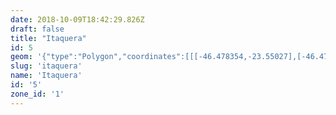 ```yaml
---
date: 2018-10-09T18:42:29.826Z
draft: false
title: "Itaquera"
id: 5
geom: '{"type":"Polygon","coordinates":[[[-46.478354,-23.55027],[-46.471865,-23.550465],[-46.471518,-23.550363],[-46.470634,-23.550279],[-46.470571,-23.550319],[-46.47021,-23.550192],[-46.468512,-23.549955],[-46.467937,-23.549806],[-46.467927,-23.549864],[-46.46754,-23.549873],[-46.467314,-23.549754],[-46.466569,-23.549794],[-46.466331,-23.549741],[-46.466346,-23.549659],[-46.465414,-23.54952],[-46.46536,-23.549564],[-46.46402,-23.549],[-46.463794,-23.548956],[-46.463607,-23.548824],[-46.463312,-23.54923],[-46.462804,-23.549674],[-46.462839,-23.550271],[-46.463115,-23.550684],[-46.462205,-23.550483],[-46.460137,-23.551663],[-46.459934,-23.551411],[-46.451415,-23.556328],[-46.446428,-23.556496],[-46.445857,-23.556601],[-46.445272,-23.556426],[-46.445164,-23.55623],[-46.444978,-23.554746],[-46.445041,-23.552665],[-46.445199,-23.551963],[-46.445023,-23.548772],[-46.445588,-23.546184],[-46.441944,-23.543925],[-46.441635,-23.543786],[-46.441625,-23.543723],[-46.440849,-23.543251],[-46.440762,-23.543369],[-46.440343,-23.543212],[-46.440381,-23.543072],[-46.439241,-23.542885],[-46.439242,-23.542475],[-46.439653,-23.540649],[-46.43968,-23.540159],[-46.439477,-23.539449],[-46.438224,-23.537567],[-46.438057,-23.537185],[-46.438025,-23.53648],[-46.438174,-23.536001],[-46.438384,-23.535747],[-46.429527,-23.532759],[-46.430343,-23.530346],[-46.432275,-23.526362],[-46.43237,-23.526235],[-46.432458,-23.526294],[-46.432769,-23.525711],[-46.433067,-23.525381],[-46.43372,-23.524999],[-46.434218,-23.524875],[-46.434823,-23.524857],[-46.435693,-23.525037],[-46.437745,-23.525812],[-46.438402,-23.525938],[-46.438848,-23.525946],[-46.439254,-23.525879],[-46.441015,-23.525255],[-46.441909,-23.525118],[-46.442893,-23.525111],[-46.443692,-23.52527],[-46.444253,-23.525521],[-46.444891,-23.526026],[-46.445558,-23.525659],[-46.444887,-23.524307],[-46.444645,-23.524069],[-46.443598,-23.523413],[-46.443345,-23.522942],[-46.443275,-23.522677],[-46.443274,-23.522328],[-46.443393,-23.521925],[-46.443939,-23.521117],[-46.444086,-23.520594],[-46.44359,-23.516122],[-46.443811,-23.514775],[-46.443725,-23.513598],[-46.451715,-23.514213],[-46.454887,-23.515391],[-46.455213,-23.515467],[-46.463288,-23.51552],[-46.467635,-23.516207],[-46.467886,-23.516344],[-46.469435,-23.51882],[-46.469983,-23.519258],[-46.470971,-23.519586],[-46.474335,-23.519089],[-46.474612,-23.518848],[-46.475477,-23.517406],[-46.475726,-23.517213],[-46.476205,-23.51699],[-46.475189,-23.522841],[-46.473556,-23.531625],[-46.473456,-23.532453],[-46.473492,-23.533463],[-46.473606,-23.534159],[-46.47415,-23.535823],[-46.474618,-23.536416],[-46.47519,-23.53698],[-46.474755,-23.538085],[-46.473489,-23.539701],[-46.473853,-23.541979],[-46.474228,-23.543088],[-46.474404,-23.54346],[-46.475465,-23.544484],[-46.476262,-23.54504],[-46.47724,-23.547367],[-46.477496,-23.54825],[-46.4775,-23.548599],[-46.477718,-23.549261],[-46.477931,-23.549491],[-46.478354,-23.55027]]]}'
slug: 'itaquera'
name: 'Itaquera'
id: '5'
zone_id: '1'
---
```

		